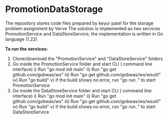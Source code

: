 # PromotionDataStorage
The repository stores code files prepared by keyur patel for the storage problem assignment by Verve
The solution is implemented as two services PromotionService and DataStoreService, the implementation is written in Go language (1.22)

**To run the services:**
1) Clone/download the "PromotionService" and "DataStoreService" folders
2) Go inside the PromotionService folder and start CLI ( command line interface)
   i)   Run "go mod init main"
   ii)  Run "go get github.com/gobwas/ws"
   iii) Run "go get github.com/gobwas/ws/wsutil"
   iv)  Run "go build"
   v)   if the build shows no error, run "go run ." to start PromotionService
3) Go inside the DataStoreService folder and start CLI ( command line interface)
   i)   Run "go mod init main"
   ii)  Run "go get github.com/gobwas/ws"
   iii) Run "go get github.com/gobwas/ws/wsutil"
   iv)  Run "go build"
   v)   if the build shows no error, run "go run ." to start DataStoreService


   
